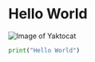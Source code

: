 # Hello World

![Image of Yaktocat](https://octodex.github.com/images/yaktocat.png)

```py
print("Hello World")
```
